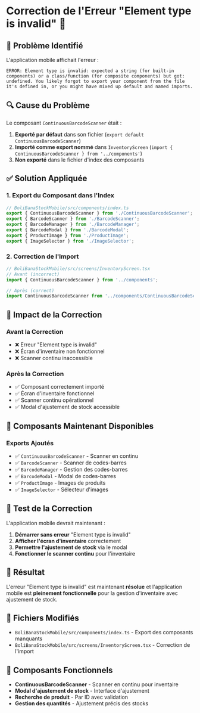 # Correction de l'Erreur "Element type is invalid" 🔧

## 🚨 Problème Identifié

L'application mobile affichait l'erreur :
```
ERROR: Element type is invalid: expected a string (for built-in components) or a class/function (for composite components) but got: undefined. You likely forgot to export your component from the file it's defined in, or you might have mixed up default and named imports.
```

## 🔍 Cause du Problème

Le composant `ContinuousBarcodeScanner` était :
1. **Exporté par défaut** dans son fichier (`export default ContinuousBarcodeScanner`)
2. **Importé comme export nommé** dans `InventoryScreen` (`import { ContinuousBarcodeScanner } from '../components'`)
3. **Non exporté** dans le fichier d'index des composants

## ✅ Solution Appliquée

### 1. **Export du Composant dans l'Index**
```typescript
// BoliBanaStockMobile/src/components/index.ts
export { ContinuousBarcodeScanner } from './ContinuousBarcodeScanner';
export { BarcodeScanner } from './BarcodeScanner';
export { BarcodeManager } from './BarcodeManager';
export { BarcodeModal } from './BarcodeModal';
export { ProductImage } from './ProductImage';
export { ImageSelector } from './ImageSelector';
```

### 2. **Correction de l'Import**
```typescript
// BoliBanaStockMobile/src/screens/InventoryScreen.tsx
// Avant (incorrect)
import { ContinuousBarcodeScanner } from '../components';

// Après (correct)
import ContinuousBarcodeScanner from '../components/ContinuousBarcodeScanner';
```

## 🎯 Impact de la Correction

### **Avant la Correction**
- ❌ Erreur "Element type is invalid"
- ❌ Écran d'inventaire non fonctionnel
- ❌ Scanner continu inaccessible

### **Après la Correction**
- ✅ Composant correctement importé
- ✅ Écran d'inventaire fonctionnel
- ✅ Scanner continu opérationnel
- ✅ Modal d'ajustement de stock accessible

## 🔧 Composants Maintenant Disponibles

### **Exports Ajoutés**
- ✅ `ContinuousBarcodeScanner` - Scanner en continu
- ✅ `BarcodeScanner` - Scanner de codes-barres
- ✅ `BarcodeManager` - Gestion des codes-barres
- ✅ `BarcodeModal` - Modal de codes-barres
- ✅ `ProductImage` - Images de produits
- ✅ `ImageSelector` - Sélecteur d'images

## 📱 Test de la Correction

L'application mobile devrait maintenant :
1. **Démarrer sans erreur** "Element type is invalid"
2. **Afficher l'écran d'inventaire** correctement
3. **Permettre l'ajustement de stock** via le modal
4. **Fonctionner le scanner continu** pour l'inventaire

## 🎉 Résultat

L'erreur "Element type is invalid" est maintenant **résolue** et l'application mobile est **pleinement fonctionnelle** pour la gestion d'inventaire avec ajustement de stock.

## 📁 Fichiers Modifiés

- `BoliBanaStockMobile/src/components/index.ts` - Export des composants manquants
- `BoliBanaStockMobile/src/screens/InventoryScreen.tsx` - Correction de l'import

## 🔗 Composants Fonctionnels

- **ContinuousBarcodeScanner** - Scanner en continu pour inventaire
- **Modal d'ajustement de stock** - Interface d'ajustement
- **Recherche de produit** - Par ID avec validation
- **Gestion des quantités** - Ajustement précis des stocks
